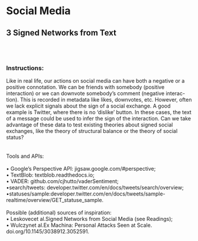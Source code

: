 # Social Media 
## 3    Signed Networks from Text <br/><br/> <br/>
### Instructions:<br/>
Like in real life, our actions on social media can have both a negative or a positive connotation. We can be friends with somebody (positive interaction) or we can downvote somebody’s comment (negative interac-tion). This is recorded in metadata like likes, downvotes, etc. However, often we lack explicit signals about the sign of a social exchange. A good example is Twitter, where there is no ‘dislike’ button. In these cases, the text of a message could be used to infer the sign of the interaction. Can we take advantage of these data to test existing theories about signed social exchanges, like the theory of structural balance or the theory of social status?<br/><br/><br/>
Tools and APIs: <br/> <br/>
•  Google’s Perspective API: jigsaw.google.com/#perspective;<br/>
•  TextBlob: textblob.readthedocs.io;<br/>
•  VADER: github.com/cjhutto/vaderSentiment;<br/>
•search/tweets: developer.twitter.com/en/docs/tweets/search/overview;<br/>
•statuses/sample:developer.twitter.com/en/docs/tweets/sample-realtime/overview/GET_statuse_sample.<br/><br/>
Possible (additional) sources of inspiration:<br/>
•  Leskovecet al.Signed Networks from Social Media (see Readings);<br/>
•  Wulczynet al.Ex Machina: Personal Attacks Seen at Scale. doi.org/10.1145/3038912.3052591.<br/>
